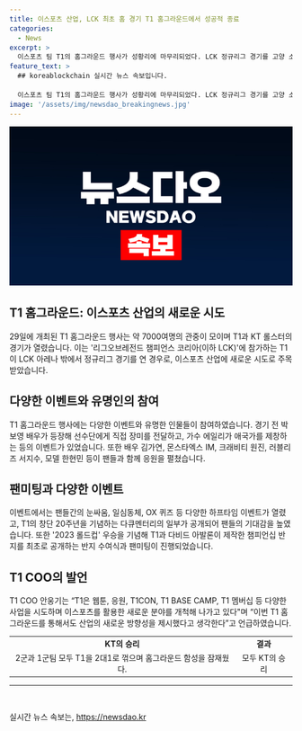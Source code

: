```yaml
---
title: 이스포츠 산업, LCK 최초 홈 경기 T1 홈그라운드에서 성공적 종료
categories:
  - News
excerpt: >
  이스포츠 팀 T1의 홈그라운드 행사가 성황리에 마무리되었다. LCK 정규리그 경기를 고양 소노 아레나에서 진행하며 7000여명의 관중들을 끌었는데, 이에는 박보영과 에일리 등 유명 연예인들이 나와 선수단을 응원했고, 다양한 이벤트와 프로모션도 진행됐다. T1은 20주년을 기념하는 다큐멘터리와 챔피언십 반지 수여식으로 팬들의 기대에 부응했으며, COO는 이번 행사를 통해 이스포츠 산업에 새로운 방향을 제시했다고 말했다. T1에 대한 기대감과 함성 속에 경기는 KT의 승리로 마무리됐다.
feature_text: >
  ## koreablockchain 실시간 뉴스 속보입니다.

  이스포츠 팀 T1의 홈그라운드 행사가 성황리에 마무리되었다. LCK 정규리그 경기를 고양 소노 아레나에서 진행하며 7000여명의 관중들을 끌었는데, 이에는 박보영과 에일리 등 유명 연예인들이 나와 선수단을 응원했고, 다양한 이벤트와 프로모션도 진행됐다. T1은 20주년을 기념하는 다큐멘터리와 챔피언십 반지 수여식으로 팬들의 기대에 부응했으며, COO는 이번 행사를 통해 이스포츠 산업에 새로운 방향을 제시했다고 말했다. T1에 대한 기대감과 함성 속에 경기는 KT의 승리로 마무리됐다.
image: '/assets/img/newsdao_breakingnews.jpg'
---
```


<p><img src="/assets/img/newsdao_breakingnews.jpg" alt="koreablockchain 속보" /></p>

<h2 data-ke-size="size26">T1 홈그라운드: 이스포츠 산업의 새로운 시도</h2>

<p data-ke-size="size16">29일에 개최된 T1 홈그라운드 행사는 약 7000여명의 관중이 모이며 T1과 KT 롤스터의 경기가 열렸습니다. 이는 '리그오브레전드 챔피언스 코리아(이하 LCK)'에 참가하는 T1이 LCK 아레나 밖에서 정규리그 경기를 연 경우로, 이스포츠 산업에 새로운 시도로 주목받았습니다.</p>

<h2 data-ke-size="size26">다양한 이벤트와 유명인의 참여</h2>

<p data-ke-size="size16">T1 홈그라운드 행사에는 다양한 이벤트와 유명한 인물들이 참여하였습니다. 경기 전 박보영 배우가 등장해 선수단에게 직접 장미를 전달하고, 가수 에일리가 애국가를 제창하는 등의 이벤트가 있었습니다. 또한 배우 김가연, 몬스타엑스 IM, 크래비티 원진, 러블리즈 서지수, 모델 한현민 등이 팬들과 함께 응원을 펼쳤습니다.</p>

<h2 data-ke-size="size26">팬미팅과 다양한 이벤트</h2>

<p data-ke-size="size16">이벤트에서는 팬들간의 눈싸움, 일심동체, OX 퀴즈 등 다양한 하프타임 이벤트가 열렸고, T1의 창단 20주년을 기념하는 다큐멘터리의 일부가 공개되어 팬들의 기대감을 높였습니다. 또한 '2023 롤드컵' 우승을 기념해 T1과 다비드 아발론이 제작한 챔피언십 반지를 최초로 공개하는 반지 수여식과 팬미팅이 진행되었습니다.</p>

<h2 data-ke-size="size26">T1 COO의 발언</h2>

<p data-ke-size="size16">T1 COO 안웅기는 “T1은 웹툰, 응원, T1CON, T1 BASE CAMP, T1 멤버십 등 다양한 사업을 시도하며 이스포츠를 활용한 새로운 분야를 개척해 나가고 있다"며 “이번 T1 홈그라운드를 통해서도 산업의 새로운 방향성을 제시했다고 생각한다”고 언급하였습니다.</p>

<table>
  <tr>
    <td style="text-align: center; height: 17px;"><b>KT의 승리</b></td>
    <td style="text-align: center; height: 17px;"><b>결과</b></td>
  </tr>
  <tr>
    <td style="text-align: center; height: 17px;">2군과 1군팀 모두 T1을 2대1로 꺾으며 홈그라운드 함성을 잠재웠다.</td>
    <td style="text-align: center; height: 17px;">모두 KT의 승리</td>
  </tr>
</table>

<hr>

<p data-ke-size="size16">&nbsp;</p>
실시간 뉴스 속보는, <a href="https://newsdao.kr" rel="dofollow">https://newsdao.kr</a>


